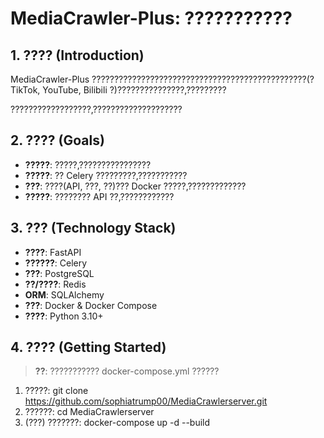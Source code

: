 # MediaCrawler-Plus: ???????????

## 1. ???? (Introduction)

MediaCrawler-Plus ????????????????????????????????????????????????(? TikTok, YouTube, Bilibili ?)???????????????,?????????

??????????????????,????????????????????

## 2. ???? (Goals)

- **?????**: ?????,????????????????
- **?????**: ?? Celery ?????????,???????????
- **???**: ????(API, ???, ??)??? Docker ?????,?????????????
- **?????**: ???????? API ??,????????????

## 3. ??? (Technology Stack)

- **????**: FastAPI
- **??????**: Celery
- **???**: PostgreSQL
- **??/????**: Redis
- **ORM**: SQLAlchemy
- **???**: Docker & Docker Compose
- **????**: Python 3.10+

## 4. ???? (Getting Started)

> **??**: ??????????? docker-compose.yml ??????

1.  ?????: git clone https://github.com/sophiatrump00/MediaCrawlerserver.git
2.  ??????: cd MediaCrawlerserver
3.  (???) ???????: docker-compose up -d --build

